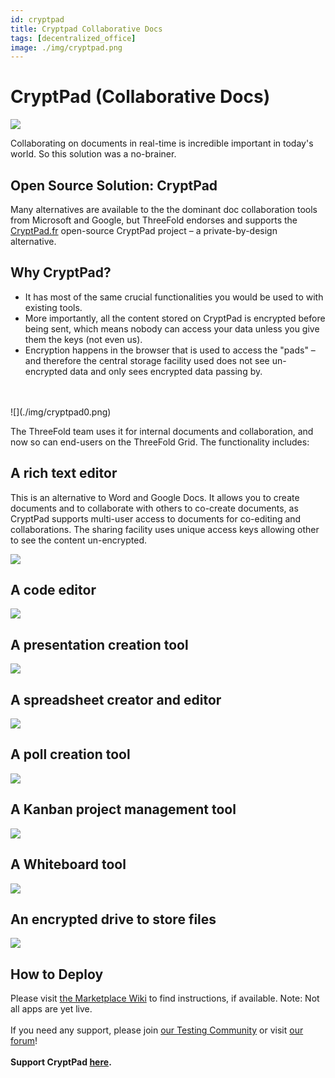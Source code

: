 ```yaml
---
id: cryptpad
title: Cryptpad Collaborative Docs
tags: [decentralized_office]
image: ./img/cryptpad.png
---
```


# CryptPad (Collaborative Docs)

![](./img/what_is_cryptpad.png)

Collaborating on documents in real-time is incredible important in today's world. So this solution was a no-brainer.

## Open Source Solution: CryptPad

Many alternatives are available to the the dominant doc collaboration tools from Microsoft and Google, but ThreeFold endorses and supports the [CryptPad.fr](https://cryptpad.fr) open-source CryptPad project – a private-by-design alternative.

## Why CryptPad?

- It has most of the same crucial functionalities you would be used to with existing tools.
- More importantly, all the content stored on CryptPad is encrypted before being sent, which means nobody can access your data unless you give them the keys (not even us).
- Encryption happens in the browser that is used to access the "pads" – and therefore the central storage facility used does not see un-encrypted data and only sees encrypted data passing by.
<br/>
<br/>
![](./img/cryptpad0.png)
<br/>

The ThreeFold team uses it for internal documents and collaboration, and now so can end-users on the ThreeFold Grid. The functionality includes:

## A rich text editor

This is an alternative to Word and Google Docs. It allows you to create documents and to collaborate with others to co-create documents, as CryptPad supports multi-user access to documents for co-editing and collaborations. The sharing facility uses unique access keys allowing other to see the content un-encrypted.

![](./img/rich_text_editor.png)

## A code editor

![](./img/code_editor.png)

## A presentation creation tool

![](./img/presentation.png)

## A spreadsheet creator and editor

![](./img/spreadsheet.png)

## A poll creation tool

![](./img/poll.png)

## A Kanban project management tool

![](./img/kanban.png)

## A Whiteboard tool

![](./img/whiteboard.png)

## An encrypted drive to store files

![](./img/drive.png)

## How to Deploy

Please visit [the Marketplace Wiki](https://new.threefold.io/info/cloud#/cloud__evdc_marketplace) to find instructions, if available. Note: Not all apps are yet live.
<br/>
<br/>
If you need any support, please join [our Testing Community](https://bit.ly/tftesting) or visit [our forum](https://forum.threefold.io)!
<br/>
<br/>
**Support CryptPad [here](https://cryptpad.fr/index.html).**
